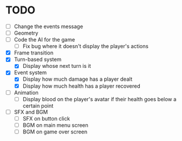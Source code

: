 # TODO
* [ ] Change the events message
* [ ] Geometry
* [ ] Code the AI for the game
    * [ ] Fix bug where it doesn't display the player's actions
* [x] Frame transition
* [x] Turn-based system
    * [x] Display whose next turn is it
* [x] Event system
    * [x] Display how much damage has a player dealt
    * [x] Display how much health has a player recovered
* [ ] Animation
    * [ ] Display blood on the player's avatar if their health goes below a certain point
* [ ] SFX and BGM
    * [ ] SFX on button click
    * [ ] BGM on main menu screen
    * [ ] BGM on game over screen